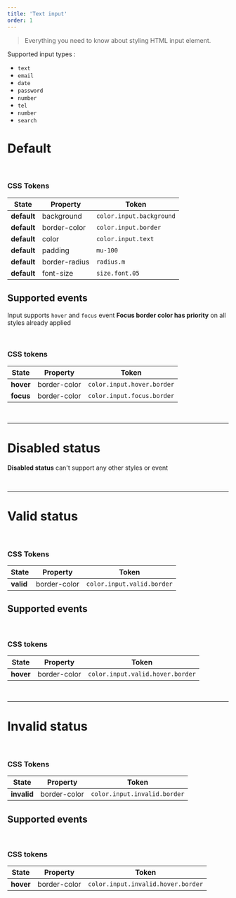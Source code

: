 ```yaml
---
title: 'Text input'
order: 1
---
```


> Everything you need to know about styling HTML input element.

<hintitem>
    Supported input types :
    <ul>
        <li><code>text</code></li>
        <li><code>email</code></li>
        <li><code>date</code></li>
        <li><code>password</code></li>
        <li><code>number</code></li>
        <li><code>tel</code></li>
        <li><code>number</code></li>
        <li><code>search</code></li>
    </ul>
</hintitem>

# Default

<preview path="src/pages/Components/Atoms/TextInput/previews/input-default"></pattern>

<br/>

### CSS Tokens

| State       | Property      | Token                    |
| ----------- | ------------- | ------------------------ |
| **default** | background    | `color.input.background` |
| **default** | border-color  | `color.input.border`     |
| **default** | color         | `color.input.text`       |
| **default** | padding       | `mu-100`                 |
| **default** | border-radius | `radius.m`               |
| **default** | font-size     | `size.font.05`           |

## Supported events

<hintitem>
    Input supports <code>hover</code> and <code>focus</code> event
</hintitem>

<hintitem>
    <strong>Focus border color has priority</strong> on all styles already applied
</hintitem>

<br/>

<preview path="src/pages/Components/Atoms/TextInput/previews/input-default-event"></pattern>

<br/>

### CSS tokens

| State     | Property     | Token                      |
| --------- | ------------ | -------------------------- |
| **hover** | border-color | `color.input.hover.border` |
| **focus** | border-color | `color.input.focus.border` |

<br/>

---

# Disabled status

<hintitem dont=true>
    <strong>Disabled status</strong> can't support any other styles or event
</hintitem>

<br/>

<preview path="src/pages/Components/Atoms/TextInput/previews/input-default-disabled"></pattern>

<br/>

---

# Valid status

<preview path="src/pages/Components/Atoms/TextInput/previews/input-valid"></pattern>

<br/>

### CSS Tokens

| State     | Property     | Token                      |
| --------- | ------------ | -------------------------- |
| **valid** | border-color | `color.input.valid.border` |

## Supported events

<preview path="src/pages/Components/Atoms/TextInput/previews/input-valid-event"></pattern>

<br/>

### CSS tokens

| State     | Property     | Token                            |
| --------- | ------------ | -------------------------------- |
| **hover** | border-color | `color.input.valid.hover.border` |

<br/>

---

# Invalid status

<preview path="src/pages/Components/Atoms/TextInput/previews/input-invalid"></pattern>

<br/>

### CSS Tokens

| State       | Property     | Token                        |
| ----------- | ------------ | ---------------------------- |
| **invalid** | border-color | `color.input.invalid.border` |

## Supported events

<preview path="src/pages/Components/Atoms/TextInput/previews/input-invalid-event"></pattern>

<br/>

### CSS tokens

| State     | Property     | Token                              |
| --------- | ------------ | ---------------------------------- |
| **hover** | border-color | `color.input.invalid.hover.border` |
